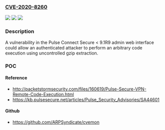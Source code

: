 ### [CVE-2020-8260](https://cve.mitre.org/cgi-bin/cvename.cgi?name=CVE-2020-8260)
![](https://img.shields.io/static/v1?label=Product&message=Pulse%20Connect%20Secure%20%2F%20Pulse%20Policy%20Secure&color=blue)
![](https://img.shields.io/static/v1?label=Version&message=n%2Fa&color=blue)
![](https://img.shields.io/static/v1?label=Vulnerability&message=Unrestricted%20Upload%20of%20File%20with%20Dangerous%20Type%20(CWE-434)&color=brighgreen)

### Description

A vulnerability in the Pulse Connect Secure < 9.1R9 admin web interface could allow an authenticated attacker to perform an arbitrary code execution using uncontrolled gzip extraction.

### POC

#### Reference
- http://packetstormsecurity.com/files/160619/Pulse-Secure-VPN-Remote-Code-Execution.html
- https://kb.pulsesecure.net/articles/Pulse_Security_Advisories/SA44601

#### Github
- https://github.com/ARPSyndicate/cvemon

